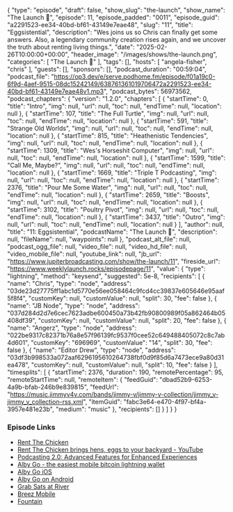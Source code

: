 {
  "type": "episode",
  "draft": false,
  "show_slug": "the-launch",
  "show_name": "The Launch 🚀",
  "episode": 11,
  "episode_padded": "0011",
  "episode_guid": "a2291523-ee34-40bd-bf61-43149e7eae48",
  "slug": "11",
  "title": "Eggsistential",
  "description": "Wes joins us so Chris can finally get some answers. Also, a legendary community creation rises again, and we uncover the truth about renting living things.",
  "date": "2025-02-26T10:00:00+00:00",
  "header_image": "/images/shows/the-launch.png",
  "categories": [
    "The Launch 🚀"
  ],
  "tags": [],
  "hosts": [
    "angela-fisher",
    "chris"
  ],
  "guests": [],
  "sponsors": [],
  "podcast_duration": "00:59:04",
  "podcast_file": "https://op3.dev/e/serve.podhome.fm/episode/f01a19c0-6f9d-4aef-9515-08dc15242149/638761361019706472a2291523-ee34-40bd-bf61-43149e7eae48v1.mp3",
  "podcast_bytes": 56973562,
  "podcast_chapters": {
    "version": "1.2.0",
    "chapters": [
      {
        "startTime": 0,
        "title": "Intro",
        "img": null,
        "url": null,
        "toc": null,
        "endTime": null,
        "location": null
      },
      {
        "startTime": 107,
        "title": "The Full Turtle",
        "img": null,
        "url": null,
        "toc": null,
        "endTime": null,
        "location": null
      },
      {
        "startTime": 591,
        "title": "Strange Old Worlds",
        "img": null,
        "url": null,
        "toc": null,
        "endTime": null,
        "location": null
      },
      {
        "startTime": 815,
        "title": "Heathenistic Tendencies",
        "img": null,
        "url": null,
        "toc": null,
        "endTime": null,
        "location": null
      },
      {
        "startTime": 1309,
        "title": "Wes's Horseshit Computer",
        "img": null,
        "url": null,
        "toc": null,
        "endTime": null,
        "location": null
      },
      {
        "startTime": 1599,
        "title": "Call Me, Maybe?",
        "img": null,
        "url": null,
        "toc": null,
        "endTime": null,
        "location": null
      },
      {
        "startTime": 1669,
        "title": "Triple T Podcasting",
        "img": null,
        "url": null,
        "toc": null,
        "endTime": null,
        "location": null
      },
      {
        "startTime": 2376,
        "title": "Pour Me Some Water",
        "img": null,
        "url": null,
        "toc": null,
        "endTime": null,
        "location": null
      },
      {
        "startTime": 2659,
        "title": "Boosts",
        "img": null,
        "url": null,
        "toc": null,
        "endTime": null,
        "location": null
      },
      {
        "startTime": 3102,
        "title": "Poultry Pivot",
        "img": null,
        "url": null,
        "toc": null,
        "endTime": null,
        "location": null
      },
      {
        "startTime": 3437,
        "title": "Outro",
        "img": null,
        "url": null,
        "toc": null,
        "endTime": null,
        "location": null
      }
    ],
    "author": null,
    "title": "11: Eggsistential",
    "podcastName": "The Launch 🚀",
    "description": null,
    "fileName": null,
    "waypoints": null
  },
  "podcast_alt_file": null,
  "podcast_ogg_file": null,
  "video_file": null,
  "video_hd_file": null,
  "video_mobile_file": null,
  "youtube_link": null,
  "jb_url": "https://www.jupiterbroadcasting.com/show/the-launch/11",
  "fireside_url": "https://www.weeklylaunch.rocks/episodepage/11",
  "value": {
    "type": "lightning",
    "method": "keysend",
    "suggested": 5e-8,
    "recipients": [
      {
        "name": "Chris",
        "type": "node",
        "address": "03de23d27775ff1abc1d5770e56ee058464c9fcd4cc39837e605646e95aaf5f8f4",
        "customKey": null,
        "customValue": null,
        "split": 30,
        "fee": false
      },
      {
        "name": "JB Node",
        "type": "node",
        "address": "037d284d2d7e6cec7623adbe600450a73b42fb90800989f05a862464b05408df39",
        "customKey": null,
        "customValue": null,
        "split": 20,
        "fee": false
      },
      {
        "name": "Angerz",
        "type": "node",
        "address": "022be9317c82371b76a8e57f96139fc9537f0cee52c649488405072c8c7ab4d601",
        "customKey": "696969",
        "customValue": "14",
        "split": 30,
        "fee": false
      },
      {
        "name": "Editor Drew",
        "type": "node",
        "address": "03df3b998533a072aaf6296195610264738fbf0d9f85d6a7473ece9a80d31ea478",
        "customKey": null,
        "customValue": null,
        "split": 10,
        "fee": false
      }
    ],
    "timesplits": [
      {
        "startTime": 2376,
        "duration": 190,
        "remotePercentage": 95,
        "remoteStartTime": null,
        "remoteItem": {
          "feedGuid": "dbad52b9-6253-4a9b-bfab-246b9e839815",
          "feedUrl": "https://music.jimmyv4v.com/bands/jimmy-v/jimmy-v-collection/jimmy_v-jimmy_v_collection-rss.xml",
          "itemGuid": "fabc3e64-e470-4f97-bf4a-3957e481e23b",
          "medium": "music"
        },
        "recipients": []
      }
    ]
  }
}


### Episode Links

* [Rent The Chicken](http://www.rentthechicken.com/)
* [Rent The Chicken brings hens, eggs to your backyard - YouTube](https://www.youtube.com/watch?v=6Je5a7z7beY)
* [Podcasting 2.0: Advanced Features for Enhanced Experiences](https://rss.com/features/podcasting2/)
* [Alby Go - the easiest mobile bitcoin lightning wallet](https://albygo.com/)
* [Alby Go iOS](https://apps.apple.com/us/app/alby-go/id6471335774)
* [Alby Go on Android](https://play.google.com/store/apps/details?id=com.getalby.mobile&hl=en_US)
* [Grab Sats at River](https://jupiterbroadcasting.com/river)
* [Breez Mobile](https://breez.technology/mobile/)
* [Fountain](https://fountain.fm/)
